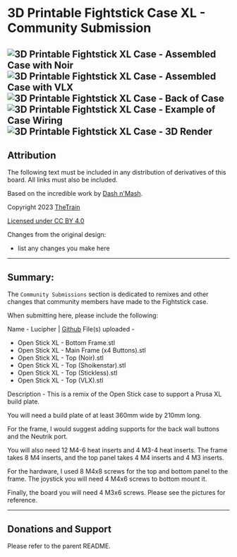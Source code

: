# 3D Printable Fightstick Case XL - Community Submission

![3D Printable Fightstick XL Case - Assembled Case with Noir](https://raw.githubusercontent.com/OpenStickCommunity/Hardware/main/Fightstick%20Case/Community%20submissions/Assets/Fightstick%20XL%20Assets/Images/case_noir01.jpg)
![3D Printable Fightstick XL Case - Assembled Case with VLX](https://raw.githubusercontent.com/OpenStickCommunity/Hardware/main/Fightstick%20Case/Community%20submissions/Assets/Fightstick%20XL%20Assets/Images/case_vlx01.jpg)
![3D Printable Fightstick XL Case - Back of Case](https://raw.githubusercontent.com/OpenStickCommunity/Hardware/main/Fightstick%20Case/Community%20submissions/Assets/Fightstick%20XL%20Assets/Images/case_back01.jpg)
![3D Printable Fightstick XL Case - Example of Case Wiring](https://raw.githubusercontent.com/OpenStickCommunity/Hardware/main/Fightstick%20Case/Community%20submissions/Assets/Fightstick%20XL%20Assets/Images/case_wiring01.jpg)
![3D Printable Fightstick XL Case - 3D Render](https://raw.githubusercontent.com/OpenStickCommunity/Hardware/main/Fightstick%20Case/Community%20submissions/Assets/Fightstick%20XL%20Assets/Images/3drender01.png)
---

## Attribution

The following text must be included in any distribution of derivatives of this board. All links must also be included.

Based on the incredible work by [Dash n'Mash](https://twitter.com/Dash_xx_Mash?s=20).

Copyright 2023 [TheTrain](https://github.com/TheTrainGoes)

[Licensed under CC BY 4.0](https://creativecommons.org/licenses/by/4.0/)

Changes from the original design:
  - list any changes you make here

---


## Summary: 

The `Community Submissions` section is dedicated to remixes and other changes that community members have made to the Fightstick case.  

When submitting here, please include the following:

Name - Lucipher | [Github](https://github.com/arntsonl/)
File(s) uploaded -
  - Open Stick XL - Bottom Frame.stl
  - Open Stick XL - Main Frame (x4 Buttons).stl
  - Open Stick XL - Top (Noir).stl
  - Open Stick XL - Top (Shoikenstar).stl
  - Open Stick XL - Top (Stickless).stl
  - Open Stick XL - Top (VLX).stl
  
Description - This is a remix of the Open Stick case to support a Prusa XL build plate.

You will need a build plate of at least 360mm wide by 210mm long.

For the frame, I would suggest adding supports for the back wall buttons and the Neutrik port.

You will also need 12 M4-6 heat inserts and 4 M3-4 heat inserts. The frame takes 8 M4 inserts, and the top panel takes 4 M4 inserts and 4 M3 inserts.

For the hardware, I used 8 M4x8 screws for the top and bottom panel to the frame. The joystick you will need 4 M4x6 screws to bottom mount it.

Finally, the board you will need 4 M3x6 screws. Please see the pictures for reference.

---

## Donations and Support

Please refer to the parent README.
